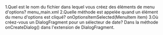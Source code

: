 1.Quel est le nom du fichier dans lequel vous créez des éléments de menu d'options?
menu_main.xml
2.Quelle méthode est appelée quand un élément du menu d'options est cliqué?
onOptionsItemSelected(MenuItem item)
3.Où créez-vous un DialogFragment pour un sélecteur de date?
Dans la méthode onCreateDialog() dans l'extension de DialogFragment.
